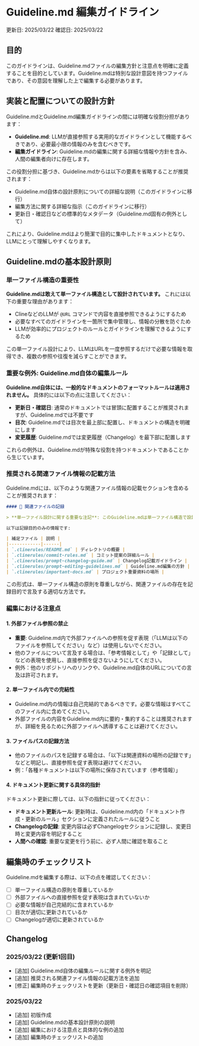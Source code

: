# Guideline.md 編集ガイドライン

更新日: 2025/03/22
確認日: 2025/03/22

## 目的

このガイドラインは、Guideline.mdファイルの編集方針と注意点を明確に定義することを目的としています。Guideline.mdは特別な設計意図を持つファイルであり、その意図を理解した上で編集する必要があります。

## 実装と配置についての設計方針

Guideline.mdとGuideline.md編集ガイドラインの間には明確な役割分担があります：

- **Guideline.md**: LLMが直接参照する実用的なガイドラインとして機能するべきであり、必要最小限の情報のみを含むべきです。
- **編集ガイドライン**: Guideline.mdの編集に関する詳細な情報や方針を含み、人間の編集者向けに存在します。

この役割分担に基づき、Guideline.mdからは以下の要素を省略することが推奨されます：
- Guideline.md自体の設計原則についての詳細な説明（このガイドラインに移行）
- 編集方法に関する詳細な指示（このガイドラインに移行）
- 更新日・確認日などの標準的なメタデータ（Guideline.md固有の例外として）

これにより、Guideline.mdはより簡潔で目的に集中したドキュメントとなり、LLMにとって理解しやすくなります。

## Guideline.mdの基本設計原則

### 単一ファイル構造の重要性

**Guideline.mdは敢えて単一ファイル構造として設計されています。** これには以下の重要な理由があります：

- ClineなどのLLMが `@URL` コマンドで内容を直接参照できるようにするため
- 必要なすべてのガイドラインを一箇所で集中管理し、情報の分散を防ぐため
- LLMが効率的にプロジェクトのルールとガイドラインを理解できるようにするため

この単一ファイル設計により、LLMはURLを一度参照するだけで必要な情報を取得でき、複数の参照や往復を減らすことができます。

### 重要な例外: Guideline.md自体の編集ルール

**Guideline.md自体には、一般的なドキュメントのフォーマットルールは適用されません。** 具体的には以下の点に注意してください：

- **更新日・確認日**: 通常のドキュメントでは冒頭に配置することが推奨されますが、Guideline.mdでは不要です
- **目次**: Guideline.mdでは目次を最上部に配置し、ドキュメントの構造を明確にします
- **変更履歴**: Guideline.mdでは変更履歴（Changelog）を最下部に配置します

これらの例外は、Guideline.mdが特殊な役割を持つドキュメントであることから生じています。

### 推奨される関連ファイル情報の記載方法

Guideline.mdには、以下のような関連ファイル情報の記載セクションを含めることが推奨されます：

```markdown
#### 📖 関連ファイルの記録

> **単一ファイル設計に関する重要な注記**: このGuideline.mdは単一ファイル構造で設計されています。必要な情報はすべてこのファイル内に含まれており、外部参照は推奨されません。

以下は記録目的のみの情報です:

| 補足ファイル | 説明 |
|------------|------|
| `.clinerules/README.md` | ディレクトリの概要 |
| `.clinerules/commit-rules.md` | コミット提案の詳細ルール |
| `.clinerules/prompt-changelog-guide.md` | Changelog記載ガイドライン |
| `.clinerules/prompt-editing-guidelines.md` | Guideline.md編集の方針 |
| `.clinerules/important-docs.md` | プロジェクト重要資料の場所 |
```

この形式は、単一ファイル構造の原則を尊重しながら、関連ファイルの存在を記録目的で言及する適切な方法です。

### 編集における注意点

#### 1. 外部ファイル参照の禁止

- **重要**: Guideline.md内で外部ファイルへの参照を促す表現（「LLMは以下のファイルを参照してください」など）は使用しないでください。
- 他のファイルについて言及する場合は、「参考情報として」や「記録として」などの表現を使用し、直接参照を促さないようにしてください。
- 例外：他のリポジトリへのリンクや、Guideline.md自体のURLについての言及は許可されます。

#### 2. 単一ファイル内での完結性

- Guideline.md内の情報は自己完結的であるべきです。必要な情報はすべてこのファイル内に含めてください。
- 外部ファイルの内容をGuideline.md内に要約・集約することは推奨されますが、詳細を見るために外部ファイルへ誘導することは避けてください。

#### 3. ファイルパスの記録方法

- 他のファイルのパスを記録する場合は、「以下は関連資料の場所の記録です」などと明記し、直接参照を促す表現は避けてください。
- 例：「各種ドキュメントは以下の場所に保存されています（参考情報）」

#### 4. ドキュメント更新に関する具体的指針

ドキュメント更新に際しては、以下の指針に従ってください：

- **ドキュメント更新ルール**: 更新時は、Guideline.md内の「ドキュメント作成・更新のルール」セクションに定義されたルールに従うこと
- **Changelogの記録**: 変更内容は必ずChangelogセクションに記録し、変更日時と変更内容を明記すること
- **人間への確認**: 重要な変更を行う前に、必ず人間に確認を取ること

## 編集時のチェックリスト

Guideline.mdを編集する際は、以下の点を確認してください：

- [ ] 単一ファイル構造の原則を尊重しているか
- [ ] 外部ファイルへの直接参照を促す表現は含まれていないか
- [ ] 必要な情報が自己完結的に含まれているか
- [ ] 目次が適切に更新されているか
- [ ] Changelogが適切に更新されているか

## Changelog

### 2025/03/22 (更新1回目)
- [追加] Guideline.md自体の編集ルールに関する例外を明記
- [追加] 推奨される関連ファイル情報の記載方法を追加
- [修正] 編集時のチェックリストを更新（更新日・確認日の確認項目を削除）

### 2025/03/22
- [追加] 初版作成
- [追加] Guideline.mdの基本設計原則の説明
- [追加] 編集における注意点と具体的な例の追加
- [追加] 編集時のチェックリストの追加